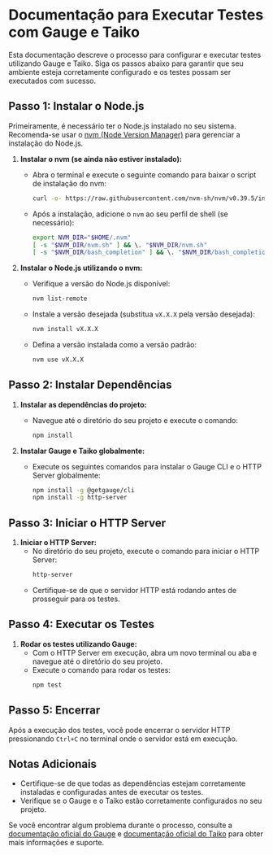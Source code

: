 # Documentação para Executar Testes com Gauge e Taiko

Esta documentação descreve o processo para configurar e executar testes utilizando Gauge e Taiko. Siga os passos abaixo para garantir que seu ambiente esteja corretamente configurado e os testes possam ser executados com sucesso.

## Passo 1: Instalar o Node.js

Primeiramente, é necessário ter o Node.js instalado no seu sistema. Recomenda-se usar o [nvm (Node Version Manager)](https://github.com/nvm-sh/nvm) para gerenciar a instalação do Node.js.

1. **Instalar o nvm (se ainda não estiver instalado):**
   - Abra o terminal e execute o seguinte comando para baixar o script de instalação do nvm:
     ```bash
     curl -o- https://raw.githubusercontent.com/nvm-sh/nvm/v0.39.5/install.sh | bash
     ```
   - Após a instalação, adicione o `nvm` ao seu perfil de shell (se necessário):
     ```bash
     export NVM_DIR="$HOME/.nvm"
     [ -s "$NVM_DIR/nvm.sh" ] && \. "$NVM_DIR/nvm.sh"
     [ -s "$NVM_DIR/bash_completion" ] && \. "$NVM_DIR/bash_completion"
     ```

2. **Instalar o Node.js utilizando o nvm:**
   - Verifique a versão do Node.js disponível:
     ```bash
     nvm list-remote
     ```
   - Instale a versão desejada (substitua `vX.X.X` pela versão desejada):
     ```bash
     nvm install vX.X.X
     ```
   - Defina a versão instalada como a versão padrão:
     ```bash
     nvm use vX.X.X
     ```

## Passo 2: Instalar Dependências

1. **Instalar as dependências do projeto:**
   - Navegue até o diretório do seu projeto e execute o comando:
     ```bash
     npm install
     ```

2. **Instalar Gauge e Taiko globalmente:**
   - Execute os seguintes comandos para instalar o Gauge CLI e o HTTP Server globalmente:
     ```bash
     npm install -g @getgauge/cli
     npm install -g http-server
     ```

## Passo 3: Iniciar o HTTP Server

1. **Iniciar o HTTP Server:**
   - No diretório do seu projeto, execute o comando para iniciar o HTTP Server:
     ```bash
     http-server
     ```
   - Certifique-se de que o servidor HTTP está rodando antes de prosseguir para os testes.

## Passo 4: Executar os Testes

1. **Rodar os testes utilizando Gauge:**
   - Com o HTTP Server em execução, abra um novo terminal ou aba e navegue até o diretório do seu projeto.
   - Execute o comando para rodar os testes:
     ```bash
     npm test
     ```

## Passo 5: Encerrar

Após a execução dos testes, você pode encerrar o servidor HTTP pressionando `Ctrl+C` no terminal onde o servidor está em execução.

## Notas Adicionais

- Certifique-se de que todas as dependências estejam corretamente instaladas e configuradas antes de executar os testes.
- Verifique se o Gauge e o Taiko estão corretamente configurados no seu projeto.

Se você encontrar algum problema durante o processo, consulte a [documentação oficial do Gauge](https://docs.getgauge.io/) e [documentação oficial do Taiko](https://taiko.dev/) para obter mais informações e suporte.
